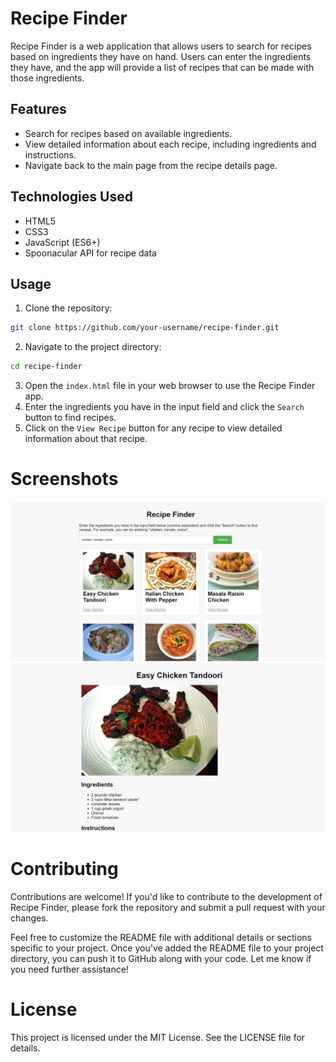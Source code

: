 # Recipe Finder

Recipe Finder is a web application that allows users to search for recipes based on ingredients they have on hand. Users can enter the ingredients they have, and the app will provide a list of recipes that can be made with those ingredients.

## Features

- Search for recipes based on available ingredients.
- View detailed information about each recipe, including ingredients and instructions.
- Navigate back to the main page from the recipe details page.

## Technologies Used

- HTML5
- CSS3
- JavaScript (ES6+)
- Spoonacular API for recipe data

## Usage

1. Clone the repository:

```bash
git clone https://github.com/your-username/recipe-finder.git
```
2. Navigate to the project directory:
```bash
cd recipe-finder
```
3. Open the `index.html` file in your web browser to use the Recipe Finder app.
4. Enter the ingredients you have in the input field and click the `Search` button to find recipes.
5. Click on the `View Recipe` button for any recipe to view detailed information about that recipe.
# Screenshots
![Image Description](/images/1.png)
![Image Description](/images/2.png)

# Contributing
Contributions are welcome! If you'd like to contribute to the development of Recipe Finder, please fork the repository and submit a pull request with your changes.

Feel free to customize the README file with additional details or sections specific to your project. Once you've added the README file to your project directory, you can push it to GitHub along with your code. Let me know if you need further assistance!

# License
This project is licensed under the MIT License. See the LICENSE file for details.



